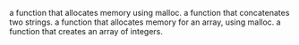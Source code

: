 a function that allocates memory using malloc.
a function that concatenates two strings.
 a function that allocates memory for an array, using malloc.
 a function that creates an array of integers.
